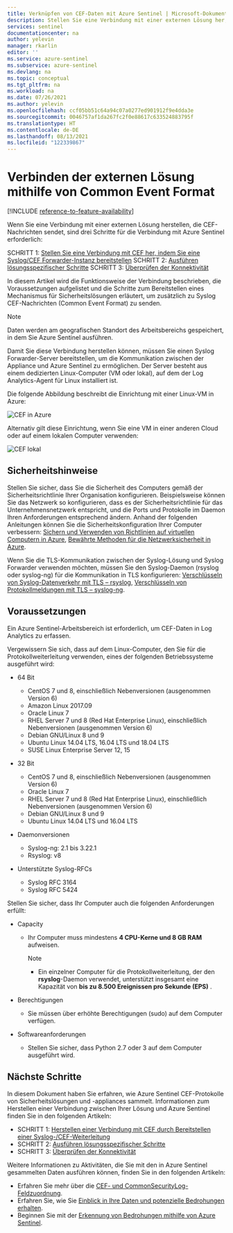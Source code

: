 ```yaml
---
title: Verknüpfen von CEF-Daten mit Azure Sentinel | Microsoft-Dokumentation
description: Stellen Sie eine Verbindung mit einer externen Lösung her, die unter Verwendung eines Linux-Computers für die Protokollweiterleitung CEF-Nachrichten (Common Event Format) an Azure Sentinel sendet.
services: sentinel
documentationcenter: na
author: yelevin
manager: rkarlin
editor: ''
ms.service: azure-sentinel
ms.subservice: azure-sentinel
ms.devlang: na
ms.topic: conceptual
ms.tgt_pltfrm: na
ms.workload: na
ms.date: 07/26/2021
ms.author: yelevin
ms.openlocfilehash: ccf05bb51c64a94c07a0277ed901912f9e4dda3e
ms.sourcegitcommit: 0046757af1da267fc2f0e88617c633524883795f
ms.translationtype: HT
ms.contentlocale: de-DE
ms.lasthandoff: 08/13/2021
ms.locfileid: "122339867"
---
```

# <a name="connect-your-external-solution-using-common-event-format"></a>Verbinden der externen Lösung mithilfe von Common Event Format

[!INCLUDE [reference-to-feature-availability](includes/reference-to-feature-availability.md)]

Wenn Sie eine Verbindung mit einer externen Lösung herstellen, die CEF-Nachrichten sendet, sind drei Schritte für die Verbindung mit Azure Sentinel erforderlich:

SCHRITT 1: [Stellen Sie eine Verbindung mit CEF her, indem Sie eine Syslog/CEF Forwarder-Instanz bereitstellen](connect-cef-agent.md) SCHRITT 2: [Ausführen lösungsspezifischer Schritte](connect-cef-solution-config.md) SCHRITT 3: [Überprüfen der Konnektivität](connect-cef-verify.md)

In diesem Artikel wird die Funktionsweise der Verbindung beschrieben, die Voraussetzungen aufgelistet und die Schritte zum Bereitstellen eines Mechanismus für Sicherheitslösungen erläutert, um zusätzlich zu Syslog CEF-Nachrichten (Common Event Format) zu senden. 

> [!NOTE] 
> Daten werden am geografischen Standort des Arbeitsbereichs gespeichert, in dem Sie Azure Sentinel ausführen.

Damit Sie diese Verbindung herstellen können, müssen Sie einen Syslog Forwarder-Server bereitstellen, um die Kommunikation zwischen der Appliance und Azure Sentinel zu ermöglichen.  Der Server besteht aus einem dedizierten Linux-Computer (VM oder lokal), auf dem der Log Analytics-Agent für Linux installiert ist. 

Die folgende Abbildung beschreibt die Einrichtung mit einer Linux-VM in Azure:

 ![CEF in Azure](./media/connect-cef/cef-syslog-azure.png)

Alternativ gilt diese Einrichtung, wenn Sie eine VM in einer anderen Cloud oder auf einem lokalen Computer verwenden: 

 ![CEF lokal](./media/connect-cef/cef-syslog-onprem.png)

## <a name="security-considerations"></a>Sicherheitshinweise

Stellen Sie sicher, dass Sie die Sicherheit des Computers gemäß der Sicherheitsrichtlinie Ihrer Organisation konfigurieren. Beispielsweise können Sie das Netzwerk so konfigurieren, dass es der Sicherheitsrichtlinie für das Unternehmensnetzwerk entspricht, und die Ports und Protokolle im Daemon Ihren Anforderungen entsprechend ändern. Anhand der folgenden Anleitungen können Sie die Sicherheitskonfiguration Ihrer Computer verbessern:  [Sichern und Verwenden von Richtlinien auf virtuellen Computern in Azure](../virtual-machines/security-policy.md), [Bewährte Methoden für die Netzwerksicherheit in Azure](../security/fundamentals/network-best-practices.md).

Wenn Sie die TLS-Kommunikation zwischen der Syslog-Lösung und Syslog Forwarder verwenden möchten, müssen Sie den Syslog-Daemon (rsyslog oder syslog-ng) für die Kommunikation in TLS konfigurieren: [Verschlüsseln von Syslog-Datenverkehr mit TLS – rsyslog](https://www.rsyslog.com/doc/v8-stable/tutorials/tls_cert_summary.html), [Verschlüsseln von Protokollmeldungen mit TLS – syslog-ng](https://support.oneidentity.com/technical-documents/syslog-ng-open-source-edition/3.22/administration-guide/60#TOPIC-1209298).
 
## <a name="prerequisites"></a>Voraussetzungen

Ein Azure Sentinel-Arbeitsbereich ist erforderlich, um CEF-Daten in Log Analytics zu erfassen.

Vergewissern Sie sich, dass auf dem Linux-Computer, den Sie für die Protokollweiterleitung verwenden, eines der folgenden Betriebssysteme ausgeführt wird:

- 64 Bit
  - CentOS 7 und 8, einschließlich Nebenversionen (ausgenommen Version 6)
  - Amazon Linux 2017.09
  - Oracle Linux 7
  - RHEL Server 7 und 8 (Red Hat Enterprise Linux), einschließlich Nebenversionen (ausgenommen Version 6)
  - Debian GNU/Linux 8 und 9
  - Ubuntu Linux 14.04 LTS, 16.04 LTS und 18.04 LTS
  - SUSE Linux Enterprise Server 12, 15

- 32 Bit
  - CentOS 7 und 8, einschließlich Nebenversionen (ausgenommen Version 6)
  - Oracle Linux 7
  - RHEL Server 7 und 8 (Red Hat Enterprise Linux), einschließlich Nebenversionen (ausgenommen Version 6)
  - Debian GNU/Linux 8 und 9
  - Ubuntu Linux 14.04 LTS und 16.04 LTS
 
- Daemonversionen
  - Syslog-ng: 2.1 bis 3.22.1
  - Rsyslog: v8
  
- Unterstützte Syslog-RFCs
  - Syslog RFC 3164
  - Syslog RFC 5424
 
Stellen Sie sicher, dass Ihr Computer auch die folgenden Anforderungen erfüllt: 

- Capacity
  - Ihr Computer muss mindestens **4 CPU-Kerne und 8 GB RAM** aufweisen.

    > [!NOTE]
    > - Ein einzelner Computer für die Protokollweiterleitung, der den **rsyslog**-Daemon verwendet, unterstützt insgesamt eine Kapazität von **bis zu 8.500 Ereignissen pro Sekunde (EPS)** .

- Berechtigungen
  - Sie müssen über erhöhte Berechtigungen (sudo) auf dem Computer verfügen. 

- Softwareanforderungen
  - Stellen Sie sicher, dass Python 2.7 oder 3 auf dem Computer ausgeführt wird.

## <a name="next-steps"></a>Nächste Schritte

In diesem Dokument haben Sie erfahren, wie Azure Sentinel CEF-Protokolle von Sicherheitslösungen und -appliances sammelt. Informationen zum Herstellen einer Verbindung zwischen Ihrer Lösung und Azure Sentinel finden Sie in den folgenden Artikeln:

- SCHRITT 1: [Herstellen einer Verbindung mit CEF durch Bereitstellen einer Syslog-/CEF-Weiterleitung](connect-cef-agent.md)
- SCHRITT 2: [Ausführen lösungsspezifischer Schritte](connect-cef-solution-config.md)
- SCHRITT 3: [Überprüfen der Konnektivität](connect-cef-verify.md)

Weitere Informationen zu Aktivitäten, die Sie mit den in Azure Sentinel gesammelten Daten ausführen können, finden Sie in den folgenden Artikeln:

- Erfahren Sie mehr über die [CEF- und CommonSecurityLog-Feldzuordnung](cef-name-mapping.md).
- Erfahren Sie, wie Sie [Einblick in Ihre Daten und potenzielle Bedrohungen erhalten](get-visibility.md).
- Beginnen Sie mit der [Erkennung von Bedrohungen mithilfe von Azure Sentinel](./detect-threats-built-in.md).